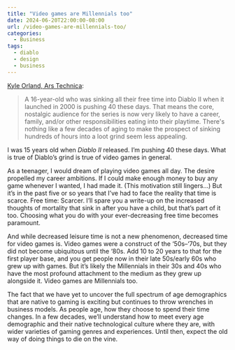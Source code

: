 ```yaml
---
title: "Video games are Millennials too"
date: 2024-06-20T22:00:00-08:00
url: /video-games-are-millennials-too/
categories:
  - Business
tags:
  - diablo
  - design
  - business
---
```


[Kyle Orland, Ars Technica](https://arstechnica.com/gaming/2024/06/are-diablo-fans-getting-too-old-for-the-old-school-item-grind/):
> A 16-year-old who was sinking all their free time into Diablo II when it launched in 2000 is pushing 40 these days. That means the core, nostalgic audience for the series is now very likely to have a career, family, and/or other responsibilities eating into their playtime. There's nothing like a few decades of aging to make the prospect of sinking hundreds of hours into a loot grind seem less appealing.

I was 15 years old when *Diablo II* released. I’m pushing 40 these days. What is true of Diablo’s grind is true of video games in general.

As a teenager, I would dream of playing video games all day. The desire propelled my career ambitions. If I could make enough money to buy any game whenever I wanted, I had made it. (This motivation still lingers…) But it’s in the past five or so years that I’ve had to face the reality that time is scarce. Free time: Scarcer. I’ll spare you a write-up on the increased thoughts of mortality that sink in after you have a child, but that’s part of it too. Choosing what you do with your ever-decreasing free time becomes paramount.

And while decreased leisure time is not a new phenomenon, decreased time for video games is. Video games were a construct of the ‘50s–‘70s, but they did not become ubiquitous until the ‘80s. Add 10 to 20 years to that for the first player base, and you get people now in their late 50s/early 60s who grew up with games. But it’s likely the Millennials in their 30s and 40s who have the most profound attachment to the medium as they grew up alongside it. Video games are Millennials too.

The fact that we have yet to uncover the full spectrum of age demographics that are native to gaming is exciting but continues to throw wrenches in business models. As people age, how they choose to spend their time changes. In a few decades, we’ll understand how to meet every age demographic and their native technological culture where they are, with wider varieties of gaming genres and experiences. Until then, expect the old way of doing things to die on the vine.